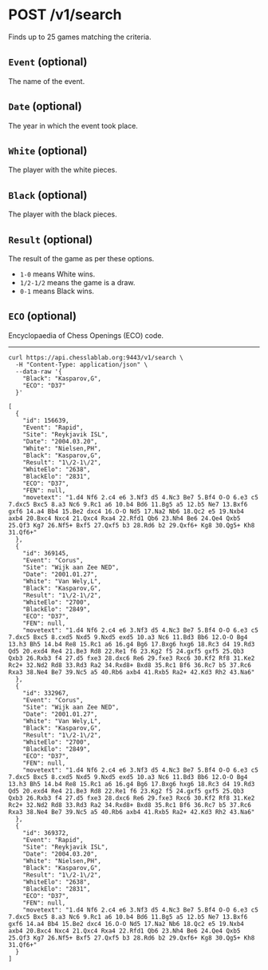 # POST /v1/search

Finds up to 25 games matching the criteria.

## `Event` (optional)

The name of the event.

## `Date` (optional)

The year in which the event took place.

## `White` (optional)

The player with the white pieces.

## `Black` (optional)

The player with the black pieces.

## `Result` (optional)

The result of the game as per these options.

- `1-0` means White wins.
- `1/2-1/2` means the game is a draw.
- `0-1` means Black wins.

## `ECO` (optional)

Encyclopaedia of Chess Openings (ECO) code.

---

```text
curl https://api.chesslablab.org:9443/v1/search \
  -H "Content-Type: application/json" \
  --data-raw '{
    "Black": "Kasparov,G",
    "ECO": "D37"
  }'
```

```text
[
  {
    "id": 156639,
    "Event": "Rapid",
    "Site": "Reykjavik ISL",
    "Date": "2004.03.20",
    "White": "Nielsen,PH",
    "Black": "Kasparov,G",
    "Result": "1\/2-1\/2",
    "WhiteElo": "2638",
    "BlackElo": "2831",
    "ECO": "D37",
    "FEN": null,
    "movetext": "1.d4 Nf6 2.c4 e6 3.Nf3 d5 4.Nc3 Be7 5.Bf4 O-O 6.e3 c5 7.dxc5 Bxc5 8.a3 Nc6 9.Rc1 a6 10.b4 Bd6 11.Bg5 a5 12.b5 Ne7 13.Bxf6 gxf6 14.a4 Bb4 15.Be2 dxc4 16.O-O Nd5 17.Na2 Nb6 18.Qc2 e5 19.Nxb4 axb4 20.Bxc4 Nxc4 21.Qxc4 Rxa4 22.Rfd1 Qb6 23.Nh4 Be6 24.Qe4 Qxb5 25.Qf3 Kg7 26.Nf5+ Bxf5 27.Qxf5 b3 28.Rd6 b2 29.Qxf6+ Kg8 30.Qg5+ Kh8 31.Qf6+"
  },
  {
    "id": 369145,
    "Event": "Corus",
    "Site": "Wijk aan Zee NED",
    "Date": "2001.01.27",
    "White": "Van Wely,L",
    "Black": "Kasparov,G",
    "Result": "1\/2-1\/2",
    "WhiteElo": "2700",
    "BlackElo": "2849",
    "ECO": "D37",
    "FEN": null,
    "movetext": "1.d4 Nf6 2.c4 e6 3.Nf3 d5 4.Nc3 Be7 5.Bf4 O-O 6.e3 c5 7.dxc5 Bxc5 8.cxd5 Nxd5 9.Nxd5 exd5 10.a3 Nc6 11.Bd3 Bb6 12.O-O Bg4 13.h3 Bh5 14.b4 Re8 15.Rc1 a6 16.g4 Bg6 17.Bxg6 hxg6 18.Rc3 d4 19.Rd3 Qd5 20.exd4 Re4 21.Be3 Rd8 22.Re1 f6 23.Kg2 f5 24.gxf5 gxf5 25.Qb3 Qxb3 26.Rxb3 f4 27.d5 fxe3 28.dxc6 Re6 29.fxe3 Rxc6 30.Kf2 Rf8 31.Ke2 Rc2+ 32.Nd2 Rd8 33.Rd3 Ra2 34.Rxd8+ Bxd8 35.Rc1 Bf6 36.Rc7 b5 37.Rc6 Rxa3 38.Ne4 Be7 39.Nc5 a5 40.Rb6 axb4 41.Rxb5 Ra2+ 42.Kd3 Rh2 43.Na6"
  },
  {
    "id": 332967,
    "Event": "Corus",
    "Site": "Wijk aan Zee NED",
    "Date": "2001.01.27",
    "White": "Van Wely,L",
    "Black": "Kasparov,G",
    "Result": "1\/2-1\/2",
    "WhiteElo": "2700",
    "BlackElo": "2849",
    "ECO": "D37",
    "FEN": null,
    "movetext": "1.d4 Nf6 2.c4 e6 3.Nf3 d5 4.Nc3 Be7 5.Bf4 O-O 6.e3 c5 7.dxc5 Bxc5 8.cxd5 Nxd5 9.Nxd5 exd5 10.a3 Nc6 11.Bd3 Bb6 12.O-O Bg4 13.h3 Bh5 14.b4 Re8 15.Rc1 a6 16.g4 Bg6 17.Bxg6 hxg6 18.Rc3 d4 19.Rd3 Qd5 20.exd4 Re4 21.Be3 Rd8 22.Re1 f6 23.Kg2 f5 24.gxf5 gxf5 25.Qb3 Qxb3 26.Rxb3 f4 27.d5 fxe3 28.dxc6 Re6 29.fxe3 Rxc6 30.Kf2 Rf8 31.Ke2 Rc2+ 32.Nd2 Rd8 33.Rd3 Ra2 34.Rxd8+ Bxd8 35.Rc1 Bf6 36.Rc7 b5 37.Rc6 Rxa3 38.Ne4 Be7 39.Nc5 a5 40.Rb6 axb4 41.Rxb5 Ra2+ 42.Kd3 Rh2 43.Na6"
  },
  {
    "id": 369372,
    "Event": "Rapid",
    "Site": "Reykjavik ISL",
    "Date": "2004.03.20",
    "White": "Nielsen,PH",
    "Black": "Kasparov,G",
    "Result": "1\/2-1\/2",
    "WhiteElo": "2638",
    "BlackElo": "2831",
    "ECO": "D37",
    "FEN": null,
    "movetext": "1.d4 Nf6 2.c4 e6 3.Nf3 d5 4.Nc3 Be7 5.Bf4 O-O 6.e3 c5 7.dxc5 Bxc5 8.a3 Nc6 9.Rc1 a6 10.b4 Bd6 11.Bg5 a5 12.b5 Ne7 13.Bxf6 gxf6 14.a4 Bb4 15.Be2 dxc4 16.O-O Nd5 17.Na2 Nb6 18.Qc2 e5 19.Nxb4 axb4 20.Bxc4 Nxc4 21.Qxc4 Rxa4 22.Rfd1 Qb6 23.Nh4 Be6 24.Qe4 Qxb5 25.Qf3 Kg7 26.Nf5+ Bxf5 27.Qxf5 b3 28.Rd6 b2 29.Qxf6+ Kg8 30.Qg5+ Kh8 31.Qf6+"
  }
]
```
